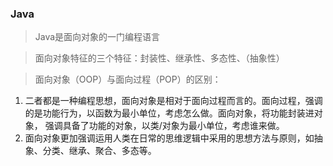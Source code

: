 ### Java
> Java是面向对象的一门编程语言

> 面向对象特征的三个特征：封装性、继承性、多态性、（抽象性）

> 面向对象（OOP）与面向过程（POP）的区别：
1. 二者都是一种编程思想，面向对象是相对于面向过程而言的。面向过程，强调的是功能行为，以函数为最小单位，考虑怎么做。面向对象，将功能封装进对象，
强调具备了功能的对象，以类/对象为最小单位，考虑谁来做。
2. 面向对象更加强调运用人类在日常的思维逻辑中采用的思想方法与原则，如抽象、分类、继承、聚合、多态等。

